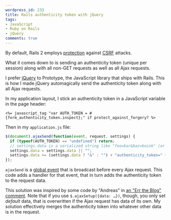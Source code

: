 ```yaml
---
wordpress_id: 233
title: Rails authenticity token with jQuery
tags:
- JavaScript
- Ruby on Rails
- jQuery
comments: true
---
```

By default, Rails 2 employs <a href="http://ryandaigle.com/articles/2007/9/24/what-s-new-in-edge-rails-better-cross-site-request-forging-prevention">protection</a> against <a href="http://en.wikipedia.org/wiki/Cross-site_request_forgery" title="Cross-Site Request Forgery">CSRF</a> attacks.

What it comes down to is sending an authenticity token (unique per session) along with all non-GET requests as well as all Ajax requests.

I prefer <a href="http://jquery.com/">jQuery</a> to Prototype, the JavaScript library that ships with Rails. This is how I made jQuery automagically send the authenticity token along with all Ajax requests.

<!--more-->

In my application layout, I stick an authenticity token in a JavaScript variable in the page header:

``` erb
<%= javascript_tag "var AUTH_TOKEN = #{form_authenticity_token.inspect};" if protect_against_forgery? %>
```

Then in my <code>application.js</code> file:

``` javascript
$(document).ajaxSend(function(event, request, settings) {
  if (typeof(AUTH_TOKEN) == "undefined") return;
  // settings.data is a serialized string like "foo=bar&baz=boink" (or null)
  settings.data = settings.data || "";
  settings.data += (settings.data ? "&" : "") + "authenticity_token=" + encodeURIComponent(AUTH_TOKEN);
});

```

<code>ajaxSend</code> is a <a href="http://docs.jquery.com/Ajax_Events">global event</a> that is broadcast before every Ajax request. This code adds a handler for that event, that in turn adds the authenticity token to the request data.

This solution was inspired by some code by "Andreas" in <a href="http://errtheblog.com/posts/73-the-jskinny-on-jquery#comment_1154">an "Err the Blog" comment</a>. Note that if you use <code>$.ajaxSetup({data: …})</code>, though, you only set <em>default</em> data, that is overwritten if the Ajax request has data of its own. My solution effectively merges the authenticity token into whatever other data is in the request.

